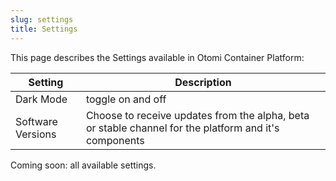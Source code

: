 ```yaml
---
slug: settings
title: Settings
---
```


This page describes the Settings available in Otomi Container Platform:

| Setting | Description |
| --- | --- |
| Dark Mode | toggle on and off |
| Software Versions | Choose to receive updates from the alpha, beta or stable channel for the platform and it's components |

Coming soon: all available settings.
